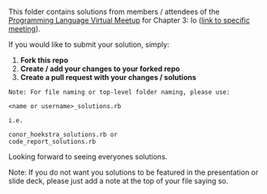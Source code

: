 This folder contains solutions from members / attendees of the [Programming Language Virtual Meetup](https://www.meetup.com/Programming-Languages-Toronto-Meetup/) for Chapter 3: Io ([link to specific meeting](https://www.meetup.com/Programming-Languages-Toronto-Meetup/events/283596975/)).

If you would like to submit your solution, simply:

1. **Fork this repo**
2. **Create / add your changes to your forked repo**
3. **Create a pull request with your changes / solutions**
```
Note: For file naming or top-level folder naming, please use:

<name or username>_solutions.rb

i.e.

conor_hoekstra_solutions.rb or
code_report_solutions.rb
```

Looking forward to seeing everyones solutions.

Note: If you do not want you solutions to be featured in the presentation or slide deck, please just add a note at the top of your file saying so.
